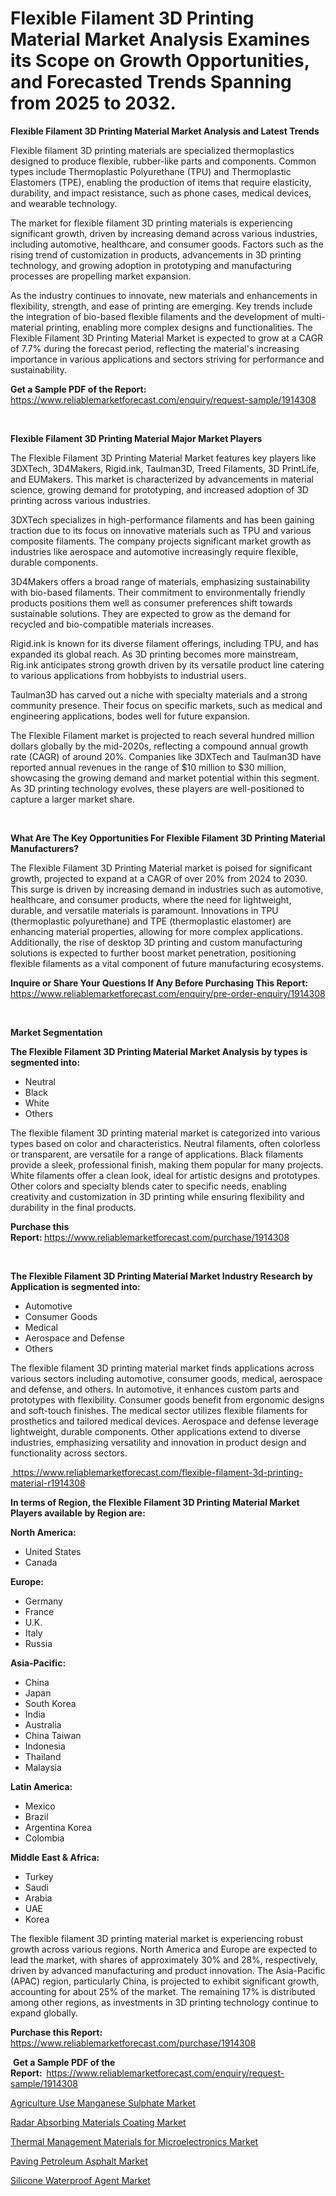 <p><h1>Flexible Filament 3D Printing Material Market Analysis Examines its Scope on Growth Opportunities, and Forecasted Trends Spanning from 2025 to 2032.</h1></p><p><strong>Flexible Filament 3D Printing Material Market Analysis and Latest Trends</strong></p>
<p><p>Flexible filament 3D printing materials are specialized thermoplastics designed to produce flexible, rubber-like parts and components. Common types include Thermoplastic Polyurethane (TPU) and Thermoplastic Elastomers (TPE), enabling the production of items that require elasticity, durability, and impact resistance, such as phone cases, medical devices, and wearable technology.</p><p>The market for flexible filament 3D printing materials is experiencing significant growth, driven by increasing demand across various industries, including automotive, healthcare, and consumer goods. Factors such as the rising trend of customization in products, advancements in 3D printing technology, and growing adoption in prototyping and manufacturing processes are propelling market expansion.</p><p>As the industry continues to innovate, new materials and enhancements in flexibility, strength, and ease of printing are emerging. Key trends include the integration of bio-based flexible filaments and the development of multi-material printing, enabling more complex designs and functionalities. The Flexible Filament 3D Printing Material Market is expected to grow at a CAGR of 7.7% during the forecast period, reflecting the material's increasing importance in various applications and sectors striving for performance and sustainability.</p></p>
<p><strong>Get a Sample PDF of the Report:&nbsp;</strong> <a href="https://www.reliablemarketforecast.com/enquiry/request-sample/1914308?utm_campaign=1097&utm_medium=2&utm_source=Github&utm_content=ia&utm_term=03042025&utm_id=flexible-filament-3d-printing-material">https://www.reliablemarketforecast.com/enquiry/request-sample/1914308</a></p>
<p>&nbsp;</p>
<p><strong>Flexible Filament 3D Printing Material Major Market Players</strong></p>
<p><p>The Flexible Filament 3D Printing Material Market features key players like 3DXTech, 3D4Makers, Rigid.ink, Taulman3D, Treed Filaments, 3D PrintLife, and EUMakers. This market is characterized by advancements in material science, growing demand for prototyping, and increased adoption of 3D printing across various industries.</p><p>3DXTech specializes in high-performance filaments and has been gaining traction due to its focus on innovative materials such as TPU and various composite filaments. The company projects significant market growth as industries like aerospace and automotive increasingly require flexible, durable components.</p><p>3D4Makers offers a broad range of materials, emphasizing sustainability with bio-based filaments. Their commitment to environmentally friendly products positions them well as consumer preferences shift towards sustainable solutions. They are expected to grow as the demand for recycled and bio-compatible materials increases.</p><p>Rigid.ink is known for its diverse filament offerings, including TPU, and has expanded its global reach. As 3D printing becomes more mainstream, Rig.ink anticipates strong growth driven by its versatile product line catering to various applications from hobbyists to industrial users.</p><p>Taulman3D has carved out a niche with specialty materials and a strong community presence. Their focus on specific markets, such as medical and engineering applications, bodes well for future expansion.</p><p>The Flexible Filament market is projected to reach several hundred million dollars globally by the mid-2020s, reflecting a compound annual growth rate (CAGR) of around 20%. Companies like 3DXTech and Taulman3D have reported annual revenues in the range of $10 million to $30 million, showcasing the growing demand and market potential within this segment. As 3D printing technology evolves, these players are well-positioned to capture a larger market share.</p></p>
<p>&nbsp;</p>
<p><strong>What Are The Key Opportunities For Flexible Filament 3D Printing Material Manufacturers?</strong></p>
<p><p>The Flexible Filament 3D Printing Material market is poised for significant growth, projected to expand at a CAGR of over 20% from 2024 to 2030. This surge is driven by increasing demand in industries such as automotive, healthcare, and consumer products, where the need for lightweight, durable, and versatile materials is paramount. Innovations in TPU (thermoplastic polyurethane) and TPE (thermoplastic elastomer) are enhancing material properties, allowing for more complex applications. Additionally, the rise of desktop 3D printing and custom manufacturing solutions is expected to further boost market penetration, positioning flexible filaments as a vital component of future manufacturing ecosystems.</p></p>
<p><strong>Inquire or Share Your Questions If Any Before Purchasing This Report:</strong> <a href="https://www.reliablemarketforecast.com/enquiry/pre-order-enquiry/1914308?utm_campaign=1097&utm_medium=2&utm_source=Github&utm_content=ia&utm_term=03042025&utm_id=flexible-filament-3d-printing-material">https://www.reliablemarketforecast.com/enquiry/pre-order-enquiry/1914308</a></p>
<p>&nbsp;</p>
<p><strong>Market Segmentation</strong></p>
<p><strong>The Flexible Filament 3D Printing Material Market Analysis by types is segmented into:</strong></p>
<p><ul><li>Neutral</li><li>Black</li><li>White</li><li>Others</li></ul></p>
<p><p>The flexible filament 3D printing material market is categorized into various types based on color and characteristics. Neutral filaments, often colorless or transparent, are versatile for a range of applications. Black filaments provide a sleek, professional finish, making them popular for many projects. White filaments offer a clean look, ideal for artistic designs and prototypes. Other colors and specialty blends cater to specific needs, enabling creativity and customization in 3D printing while ensuring flexibility and durability in the final products.</p></p>
<p><strong>Purchase this Report:&nbsp;</strong><a href="https://www.reliablemarketforecast.com/purchase/1914308?utm_campaign=1097&utm_medium=2&utm_source=Github&utm_content=ia&utm_term=03042025&utm_id=flexible-filament-3d-printing-material">https://www.reliablemarketforecast.com/purchase/1914308</a></p>
<p>&nbsp;</p>
<p><strong>The Flexible Filament 3D Printing Material Market Industry Research by Application is segmented into:</strong></p>
<p><ul><li>Automotive</li><li>Consumer Goods</li><li>Medical</li><li>Aerospace and Defense</li><li>Others</li></ul></p>
<p><p>The flexible filament 3D printing material market finds applications across various sectors including automotive, consumer goods, medical, aerospace and defense, and others. In automotive, it enhances custom parts and prototypes with flexibility. Consumer goods benefit from ergonomic designs and soft-touch finishes. The medical sector utilizes flexible filaments for prosthetics and tailored medical devices. Aerospace and defense leverage lightweight, durable components. Other applications extend to diverse industries, emphasizing versatility and innovation in product design and functionality across sectors.</p></p>
<p><a href="https://www.reliablemarketforecast.com/flexible-filament-3d-printing-material-r1914308?utm_campaign=1097&utm_medium=2&utm_source=Github&utm_content=ia&utm_term=03042025&utm_id=flexible-filament-3d-printing-material">&nbsp;https://www.reliablemarketforecast.com/flexible-filament-3d-printing-material-r1914308</a></p>
<p><strong>In terms of Region, the Flexible Filament 3D Printing Material Market Players available by Region are:</strong></p>
<p>
    <p> <strong> North America: </strong>
        <ul>
            <li>United States</li>
            <li>Canada</li>
        </ul>
        </p> 
    <p> <strong> Europe: </strong>
        <ul>
            <li>Germany</li>
            <li>France</li>
            <li>U.K.</li>
            <li>Italy</li>
            <li>Russia</li>
        </ul>
        </p> 
    <p> <strong> Asia-Pacific: </strong>
        <ul>
            <li>China</li>
            <li>Japan</li>
            <li>South Korea</li>
            <li>India</li>
            <li>Australia</li>
            <li>China Taiwan</li>
            <li>Indonesia</li>
            <li>Thailand</li>
            <li>Malaysia</li>
        </ul>
        </p> 
    <p> <strong> Latin America: </strong>
        <ul>
            <li>Mexico</li>
            <li>Brazil</li>
            <li>Argentina Korea</li>
            <li>Colombia</li>
        </ul>
        </p> 
    <p> <strong> Middle East & Africa: </strong>
        <ul>
            <li>Turkey</li>
            <li>Saudi</li>
            <li>Arabia</li>
            <li>UAE</li>
            <li>Korea</li>
        </ul>
    </p>
    </p>
<p><p>The flexible filament 3D printing material market is experiencing robust growth across various regions. North America and Europe are expected to lead the market, with shares of approximately 30% and 28%, respectively, driven by advanced manufacturing and product innovation. The Asia-Pacific (APAC) region, particularly China, is projected to exhibit significant growth, accounting for about 25% of the market. The remaining 17% is distributed among other regions, as investments in 3D printing technology continue to expand globally.</p></p>
<p><strong>Purchase this Report: </strong><a href="https://www.reliablemarketforecast.com/purchase/1914308?utm_campaign=1097&utm_medium=2&utm_source=Github&utm_content=ia&utm_term=03042025&utm_id=flexible-filament-3d-printing-material">https://www.reliablemarketforecast.com/purchase/1914308</a></p>
<p>&nbsp;<strong>Get a Sample PDF of the Report:&nbsp;&nbsp;</strong><a href="https://www.reliablemarketforecast.com/enquiry/request-sample/1914308?utm_campaign=1097&utm_medium=2&utm_source=Github&utm_content=ia&utm_term=03042025&utm_id=flexible-filament-3d-printing-material">https://www.reliablemarketforecast.com/enquiry/request-sample/1914308</a></p>
<p><strong></strong></p>
<p><p><a href="https://github.com/aaryaheron0c/Market-Research-Report-List-1/blob/main/agriculture-use-manganese-sulphate-market.md?utm_campaign=1097&utm_medium=2&utm_source=Github&utm_content=ia&utm_term=03042025&utm_id=flexible-filament-3d-printing-material">Agriculture Use Manganese Sulphate Market</a></p><p><a href="https://github.com/seyalshudae7/Market-Research-Report-List-1/blob/main/radar-absorbing-materials-coating-market.md?utm_campaign=1097&utm_medium=2&utm_source=Github&utm_content=ia&utm_term=03042025&utm_id=flexible-filament-3d-printing-material">Radar Absorbing Materials Coating Market</a></p><p><a href="https://github.com/oliffzillamv/Market-Research-Report-List-1/blob/main/thermal-management-materials-for-microelectronics-market.md?utm_campaign=1097&utm_medium=2&utm_source=Github&utm_content=ia&utm_term=03042025&utm_id=flexible-filament-3d-printing-material">Thermal Management Materials for Microelectronics Market</a></p><p><a href="https://github.com/giulyankela/Market-Research-Report-List-1/blob/main/paving-petroleum-asphalt-market.md?utm_campaign=1097&utm_medium=2&utm_source=Github&utm_content=ia&utm_term=03042025&utm_id=flexible-filament-3d-printing-material">Paving Petroleum Asphalt Market</a></p><p><a href="https://github.com/koskasislo39/Market-Research-Report-List-1/blob/main/silicone-waterproof-agent-market.md?utm_campaign=1097&utm_medium=2&utm_source=Github&utm_content=ia&utm_term=03042025&utm_id=flexible-filament-3d-printing-material">Silicone Waterproof Agent Market</a></p></p>